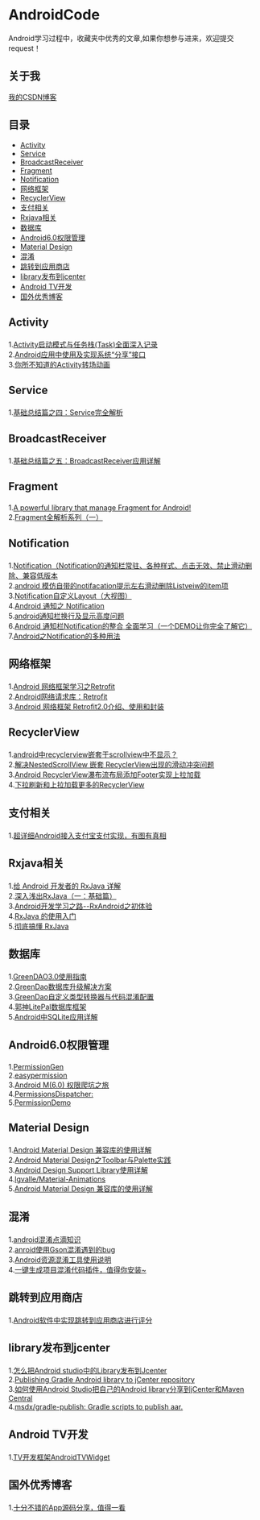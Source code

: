 # AndroidCode
Android学习过程中，收藏夹中优秀的文章,如果你想参与进来，欢迎提交request！

## 关于我

<a href="http://blog.csdn.net/wangkeke1860">我的CSDN博客</a><br/>


## 目录

<ul>
<li><a href="#jump">Activity</a></li>
<li><a href="#Service">Service</a></li>
<li><a href="#BroadcastReceiver">BroadcastReceiver</a></li>
<li><a href="#Fragment">Fragment</a></li>
<li><a href="#Notification">Notification</a></li>
<li><a href="#网络框架">网络框架</a></li>
<li><a href="#RecyclerView">RecyclerView</a></li>
<li><a href="#支付相关">支付相关</a></li>
<li><a href="#Rxjava相关">Rxjava相关</a></li>
<li><a href="#数据库">数据库</a></li>
<li><a href="#Android6.0权限管理">Android6.0权限管理</a></li>
<li><a href="#Material Design">Material Design</a></li>
<li><a href="#混淆">混淆</a></li>
<li><a href="#跳转到应用商店">跳转到应用商店</a></li>
<li><a href="#library发布到jcenter">library发布到jcenter</a></li>
<li><a href="#Android TV开发">Android TV开发</a></li>
<li><a href="#国外优秀博客">国外优秀博客</a></li>
</ul>

## <p id="jump">Activity</p>

1.<a href="http://blog.csdn.net/javazejian/article/details/52072131">Activity启动模式与任务栈(Task)全面深入记录</a><br/>
2.<a href="http://blog.csdn.net/xyz_lmn/article/details/16856843">Android应用中使用及实现系统“分享”接口</a><br/>
3.<a href="http://blog.csdn.net/qibin0506/article/details/48129139">你所不知道的Activity转场动画</a><br/>



## <p id="Service">Service</p>

1.<a href="http://blog.csdn.net/liuhe688/article/details/6874378">基础总结篇之四：Service完全解析</a><br/>

## <p id="BroadcastReceiver">BroadcastReceiver</p>

1.<a href="http://blog.csdn.net/liuhe688/article/details/6955668">基础总结篇之五：BroadcastReceiver应用详解 </a><br/>


## <p id="Fragment">Fragment</p>

1.<a href="https://github.com/YoKeyword/Fragmentation">A powerful library that manage Fragment for Android!</a><br/>
2.<a href="http://www.jianshu.com/p/d9143a92ad94">Fragment全解析系列（一）</a><br/>


## <p id="Notification">Notification</p>

1.<a href="http://www.th7.cn/Program/Android/201605/856190.shtml">Notification（Notification的通知栏常驻、各种样式、点击无效、禁止滑动删除、兼容低版本</a><br/>
2.<a href="http://blog.csdn.net/csh159/article/details/8208525">android 模仿自带的notifacation提示左右滑动删除Listveiw的item项</a><br/>
3.<a href="http://blog.csdn.net/Lambert_A/article/details/50821331">Notification自定义Layout（大视图）</a><br/>
4.<a href="http://www.cnblogs.com/bluestorm/p/3746161.html">Android 通知之 Notification</a><br/>
5.<a href="http://bbs.csdn.net/topics/390458699">android通知栏换行及显示高度问题</a><br/>
6.<a href="http://blog.csdn.net/vipzjyno1/article/details/25248021">Android 通知栏Notification的整合 全面学习（一个DEMO让你完全了解它）</a><br/>
7.<a href="http://blog.csdn.net/loongggdroid/article/details/17616509">Android之Notification的多种用法</a><br/>


## <p id="网络框架">网络框架</p>

1.<a href="http://www.bkjia.com/Androidjc/995850.html">Android 网络框架学习之Retrofit</a><br/>
2.<a href="http://www.open-open.com/lib/view/open1435381942341.html">Android网络请求库：Retrofit</a><br/>
3.<a href="http://blog.csdn.net/u014099894/article/details/51441462">Android 网络框架 Retrofit2.0介绍、使用和封装</a><br/>


## <p id="RecyclerView">RecyclerView</p>

1.<a href="https://www.zhihu.com/question/36861280">android中recyclerview嵌套于scrollview中不显示？ </a><br/>
2.<a href="http://blog.csdn.net/yaochangliang159/article/details/50540276">解决NestedScrollView 嵌套 RecyclerView出现的滑动冲突问题</a><br/>
3.<a href="http://blog.csdn.net/sbsujjbcy/article/details/50112391">Android RecyclerView瀑布流布局添加Footer实现上拉加载 </a><br/>
4.<a href="https://github.com/shichaohui/AnimRefreshRecyclerView">下拉刷新和上拉加载更多的RecyclerView</a><br/>

## <p id="支付相关">支付相关</p>

1.<a href="http://www.jianshu.com/p/2aa2e8748476">超详细Android接入支付宝支付实现，有图有真相</a><br/>

## <p id="Rxjava相关">Rxjava相关</p>

1.<a href="http://gank.io/post/560e15be2dca930e00da1083">给 Android 开发者的 RxJava 详解</a><br/>
2.<a href="http://blog.csdn.net/lzyzsd/article/details/41833541">深入浅出RxJava（一：基础篇）</a><br/>
3.<a href="http://blog.csdn.net/eastmoon502136/article/details/50846646">Android开发学习之路--RxAndroid之初体验</a><br/>
4.<a href="http://www.cnblogs.com/halzhang/p/4458095.html">RxJava 的使用入门 </a><br/>
5.<a href="http://android.walfud.com/%E5%BD%BB%E5%BA%95%E6%90%9E%E6%87%82-rxjava-%E5%9F%BA%E7%A1%80%E7%AF%87/">彻底搞懂 RxJava </a><br/>


## <p id="数据库">数据库</p>
1.<a href="http://blog.csdn.net/u012702547/article/details/52226163">GreenDAO3.0使用指南</a><br/>
2.<a href="http://blog.csdn.net/growth58/article/details/50453038">GreenDao数据库升级解决方案</a><br/>
3.<a href="http://blog.csdn.net/sbsujjbcy/article/details/48175911">GreenDao自定义类型转换器与代码混淆配置</a><br/>
4.<a href="https://github.com/LitePalFramework/LitePal">郭神LitePal数据库框架</a><br/>
5.<a href="http://blog.csdn.net/liuhe688/article/details/6715983">Android中SQLite应用详解</a><br/>

## <p id="Android6.0权限管理">Android6.0权限管理</p>

1.<a href="https://github.com/lovedise/PermissionGen">PermissionGen</a><br/>
2.<a href="https://github.com/baiiu/easypermissions/blob/master/README-cn.md">easypermission</a><br/>
3.<a href="http://www.open-open.com/lib/view/open1445671646351.html">Android M(6.0) 权限爬坑之旅</a><br/>
4.<a href="https://github.com/hotchemi/PermissionsDispatcher">PermissionsDispatcher: </a><br/>
5.<a href="https://github.com/CankingApp/PermissionDemo">PermissionDemo</a><br/>

## <p id="Material Design">Material Design</p>

1.<a href="http://blog.csdn.net/hknock/article/details/51243832">Android Material Design 兼容库的使用详解</a><br/>
2.<a href="http://blog.csdn.net/jdsjlzx/article/details/41441083/">Android Material Design之Toolbar与Palette实践</a><br/>
3.<a href="http://blog.csdn.net/eclipsexys/article/details/46349721">Android Design Support Library使用详解</a><br/>
4.<a href="https://github.com/lgvalle/Material-Animations">lgvalle/Material-Animations</a><br/>
5.<a href="http://www.jianshu.com/p/1e6eed09d48b">Android Material Design 兼容库的使用详解</a><br/>

## <p id="混淆">混淆</p>

1.<a href="http://blog.csdn.net/caiwenfeng_for_23/article/details/42438529">android混淆点滴知识</a><br/>
2.<a href="http://blog.sina.com.cn/s/blog_4e1e357d0101ednf.html">anroid使用Gson混淆遇到的bug</a><br/>
3.<a href="https://github.com/shwenzhang/AndResGuard/blob/master/README.zh-cn.md">Android资源混淆工具使用说明</a><br/>
4.<a href="https://github.com/zhonghanwen/AndroidProguardPlugin">一键生成项目混淆代码插件，值得你安装~</a><br/>

## <p id="跳转到应用商店">跳转到应用商店</p>

1.<a href="http://jingyan.baidu.com/article/f3ad7d0f01a66f09c2345b10.html">Android软件中实现跳转到应用商店进行评分</a><br/>


## <p id="library发布到jcenter">library发布到jcenter</p>

1.<a href="http://www.myexception.cn/android/1976318.html">怎么把Android studio中的Library发布到Jcenter</a><br/>
2.<a href="https://www.virag.si/2015/01/publishing-gradle-android-library-to-jcenter/">Publishing Gradle Android library to jCenter repository</a><br/>
3.<a href="http://www.jcodecraeer.com/a/anzhuokaifa/androidkaifa/2015/0623/3097.html">如何使用Android Studio把自己的Android library分享到jCenter和Maven Central</a><br/>
4.<a href="https://github.com/msdx/gradle-publish">msdx/gradle-publish: Gradle scripts to publish aar.</a><br/>

## <p id="Android TV开发">Android TV开发</p>

1.<a href="https://git.oschina.net/hailongqiu/AndroidTVWidget">TV开发框架AndroidTVWidget</a><br/>


## <p id="国外优秀博客">国外优秀博客</p>


1.<a href="https://blog.aritraroy.in/20-awesome-open-source-android-apps-to-boost-your-development-skills-b62832cf0fa4#.hj6cc3pzt">十分不错的App源码分享，值得一看</a><br/>






